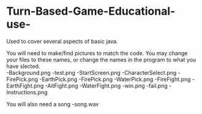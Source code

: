 # Turn-Based-Game-Educational-use-
Used to cover several aspects of basic java.



You will need to make/find pictures to match the code. You may change your files to these names, or change the names in the program to what you have slected.  
-Background.png
-test.png
-StartScreen.png
-CharacterSelect.png
-FirePick.png
-EarthPick.png
-FirePick.png
-WaterPick.png
-FireFight.png
-EarthFight.png
-AitFight.png
-WaterFight.png
-win.png
-fail.png
-Instructions.png

You will also need a song
-song.wav
